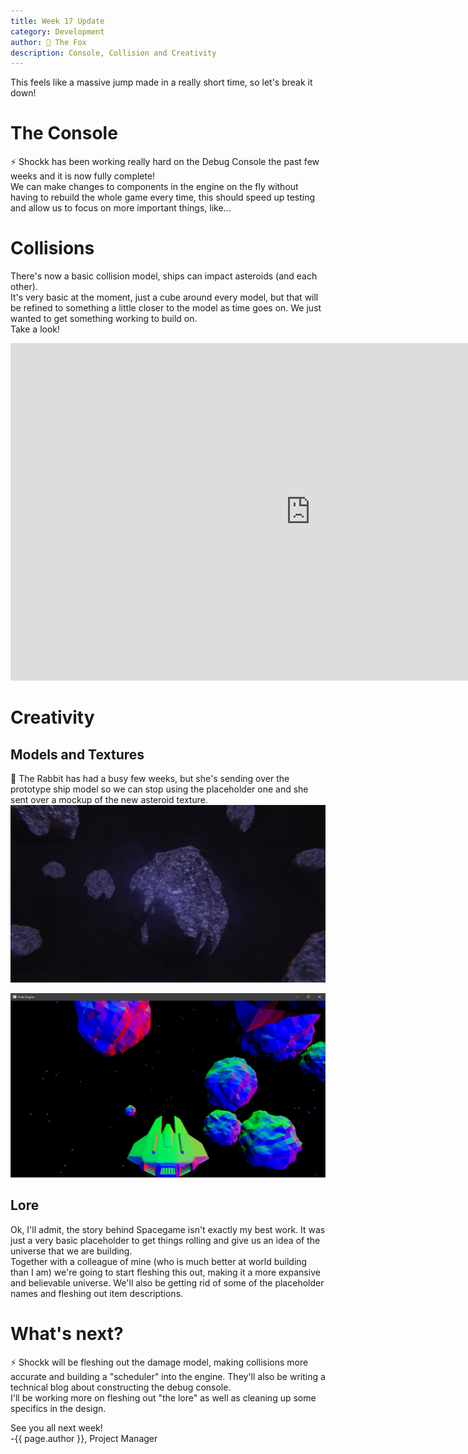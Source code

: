```yaml
---
title: Week 17 Update
category: Development
author: 🦊 The Fox
description: Console, Collision and Creativity
---
```


This feels like a massive jump made in a really short time, so let's break it down!

# The Console

⚡ Shockk has been working really hard on the Debug Console the past few weeks and it is now fully complete!  
We can make changes to components in the engine on the fly without having to rebuild the whole game every time, this should speed up testing and allow us to focus on more important things, like...

# Collisions

There's now a basic collision model, ships can impact asteroids (and each other).  
It's very basic at the moment, just a cube around every model, but that will be refined to something a little closer to the model as time goes on. We just wanted to get something working to build on.  
Take a look!  
<div class="responsive-embed widescreen">
	<iframe width="960" height="540" src="https://www.youtube.com/embed/qTuWPFaq880" frameborder="0" allowfullscreen></iframe>
</div>

# Creativity

## Models and Textures

🐰 The Rabbit has had a busy few weeks, but she's sending over the prototype ship model so we can stop using the placeholder one and she sent over a mockup of the new asteroid texture.  
![We will, rock you!](/assets/img/week-17/ast_rend.png)

![New Ship!](/assets/img/week-17/ship_game.png)

## Lore

Ok, I'll admit, the story behind Spacegame isn't exactly my best work. It was just a very basic placeholder to get things rolling and give us an idea of the universe that we are building.  
Together with a colleague of mine (who is much better at world building than I am) we're going to start fleshing this out, making it a more expansive and believable universe. We'll also be getting rid of some of the placeholder names and fleshing out item descriptions.

# What's next?

⚡ Shockk will be fleshing out the damage model, making collisions more accurate and building a "scheduler" into the engine. They'll also be writing a technical blog about constructing the debug console.  
I'll be working more on fleshing out "the lore" as well as cleaning up some specifics in the design.

See you all next week!  
-{{ page.author }}, Project Manager
